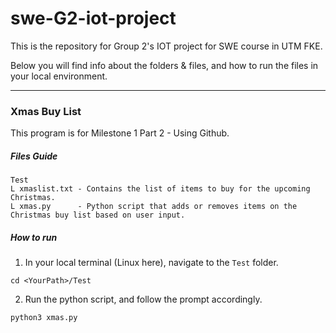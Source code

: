 # swe-G2-iot-project
This is the repository for Group 2's IOT project for SWE course in UTM FKE. 

Below you will find info about the folders & files, and how to run the files in your local environment.


---


### Xmas Buy List
This program is for Milestone 1 Part 2 - Using Github.
##### Files Guide

```
Test
L xmaslist.txt - Contains the list of items to buy for the upcoming Christmas. 
L xmas.py      - Python script that adds or removes items on the Christmas buy list based on user input.
```


##### How to run 
1. In your local terminal (Linux here), navigate to the `Test` folder.
```
cd <YourPath>/Test
```
2. Run the python script, and follow the prompt accordingly.
```
python3 xmas.py
```

